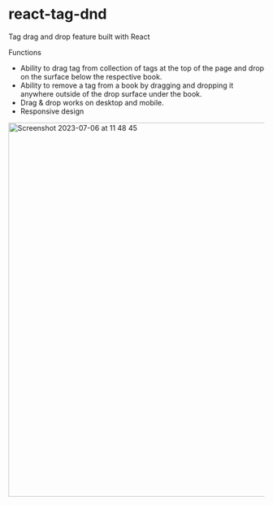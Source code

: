 # react-tag-dnd
Tag drag and drop feature built with React

Functions
- Ability to drag tag from collection of tags at the top of the page and drop on the surface below the respective book.
- Ability to remove a tag from a book by dragging and dropping it anywhere outside of the drop surface under the book.
- Drag & drop works on desktop and mobile.
- Responsive design

<img width="737" alt="Screenshot 2023-07-06 at 11 48 45" src="https://github.com/vikakleyko/react-tag-dnd/assets/24653549/094f6746-a380-4626-bd55-329827d8f0ca">
